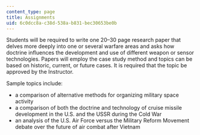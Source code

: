 ```yaml
---
content_type: page
title: Assignments
uid: 6c0dcc8a-c38d-538a-b831-bec30653be0b
---
```


Students will be required to write one 20–30 page research paper that delves more deeply into one or several warfare areas and asks how doctrine influences the development and use of different weapon or sensor technologies. Papers will employ the case study method and topics can be based on historic, current, or future cases. It is required that the topic be approved by the Instructor.

Sample topics include:

*   a comparison of alternative methods for organizing military space activity
*   a comparison of both the doctrine and technology of cruise missile development in the U.S. and the USSR during the Cold War
*   an analysis of the U.S. Air Force versus the Military Reform Movement debate over the future of air combat after Vietnam